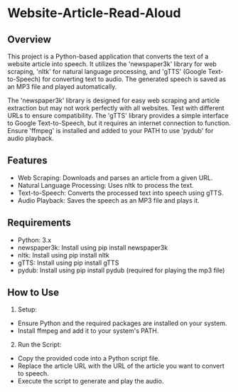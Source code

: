 # Website-Article-Read-Aloud

## Overview
This project is a Python-based application that converts the text of a website article into speech. It utilizes the 'newspaper3k' library for web scraping, 'nltk' for natural language processing, and 'gTTS' (Google Text-to-Speech) for converting text to audio. The generated speech is saved as an MP3 file and played automatically.

The 'newspaper3k' library is designed for easy web scraping and article extraction but may not work perfectly with all websites. Test with different URLs to ensure compatibility.
The 'gTTS' library provides a simple interface to Google Text-to-Speech, but it requires an internet connection to function.
Ensure 'ffmpeg' is installed and added to your PATH to use 'pydub' for audio playback.

## Features
- Web Scraping: Downloads and parses an article from a given URL.
- Natural Language Processing: Uses nltk to process the text.
- Text-to-Speech: Converts the processed text into speech using gTTS.
- Audio Playback: Saves the speech as an MP3 file and plays it.

## Requirements
- Python: 3.x
- newspaper3k: Install using pip install newspaper3k
- nltk: Install using pip install nltk
- gTTS: Install using pip install gTTS
- pydub: Install using pip install pydub (required for playing the mp3 file)

## How to Use
1) Setup:
- Ensure Python and the required packages are installed on your system.
- Install ffmpeg and add it to your system's PATH.
2) Run the Script:
- Copy the provided code into a Python script file.
- Replace the article URL with the URL of the article you want to convert to speech.
- Execute the script to generate and play the audio.
